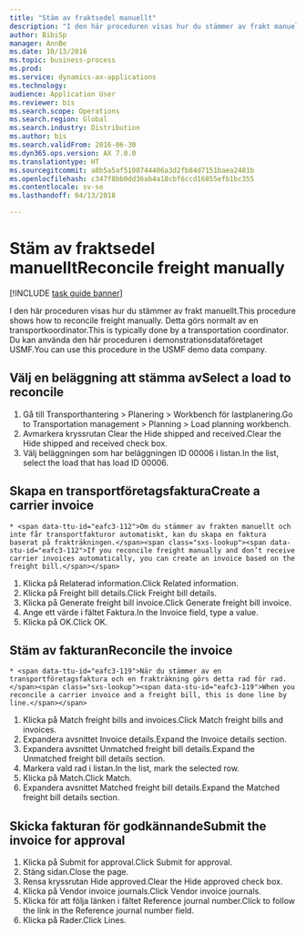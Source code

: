 ```yaml
--- 
title: "Stäm av fraktsedel manuellt"
description: "I den här proceduren visas hur du stämmer av frakt manuellt."
author: BibiSp
manager: AnnBe
ms.date: 10/13/2016
ms.topic: business-process
ms.prod: 
ms.service: dynamics-ax-applications
ms.technology: 
audience: Application User
ms.reviewer: bis
ms.search.scope: Operations
ms.search.region: Global
ms.search.industry: Distribution
ms.author: bis
ms.search.validFrom: 2016-06-30
ms.dyn365.ops.version: AX 7.0.0
ms.translationtype: HT
ms.sourcegitcommit: a8b5a5af5108744406a3d2fb84d7151baea2481b
ms.openlocfilehash: c347f8bb0dd36ab4a18cbf6ccd16855efb1bc355
ms.contentlocale: sv-se
ms.lasthandoff: 04/13/2018

---
```

# <a name="reconcile-freight-manually"></a><span data-ttu-id="eafc3-103">Stäm av fraktsedel manuellt</span><span class="sxs-lookup"><span data-stu-id="eafc3-103">Reconcile freight manually</span></span>

[!INCLUDE [task guide banner](../../includes/task-guide-banner.md)]

<span data-ttu-id="eafc3-104">I den här proceduren visas hur du stämmer av frakt manuellt.</span><span class="sxs-lookup"><span data-stu-id="eafc3-104">This procedure shows how to reconcile freight manually.</span></span> <span data-ttu-id="eafc3-105">Detta görs normalt av en transportkoordinator.</span><span class="sxs-lookup"><span data-stu-id="eafc3-105">This is typically done by a transportation coordinator.</span></span> <span data-ttu-id="eafc3-106">Du kan använda den här proceduren i demonstrationsdataföretaget USMF.</span><span class="sxs-lookup"><span data-stu-id="eafc3-106">You can use this procedure in the USMF demo data company.</span></span>


## <a name="select-a-load-to-reconcile"></a><span data-ttu-id="eafc3-107">Välj en beläggning att stämma av</span><span class="sxs-lookup"><span data-stu-id="eafc3-107">Select a load to reconcile</span></span>
1. <span data-ttu-id="eafc3-108">Gå till Transporthantering > Planering > Workbench för lastplanering.</span><span class="sxs-lookup"><span data-stu-id="eafc3-108">Go to Transportation management > Planning > Load planning workbench.</span></span>
2. <span data-ttu-id="eafc3-109">Avmarkera kryssrutan Clear the Hide shipped and received.</span><span class="sxs-lookup"><span data-stu-id="eafc3-109">Clear the Hide shipped and received check box.</span></span> 
3. <span data-ttu-id="eafc3-110">Välj beläggningen som har beläggningen ID 00006 i listan.</span><span class="sxs-lookup"><span data-stu-id="eafc3-110">In the list, select the load that has load ID 00006.</span></span>

## <a name="create-a-carrier-invoice"></a><span data-ttu-id="eafc3-111">Skapa en transportföretagsfaktura</span><span class="sxs-lookup"><span data-stu-id="eafc3-111">Create a carrier invoice</span></span>
    * <span data-ttu-id="eafc3-112">Om du stämmer av frakten manuellt och inte får transportfakturor automatiskt, kan du skapa en faktura baserat på frakträkningen.</span><span class="sxs-lookup"><span data-stu-id="eafc3-112">If you reconcile freight manually and don’t receive carrier invoices automatically, you can create an invoice based on the freight bill.</span></span>  
1. <span data-ttu-id="eafc3-113">Klicka på Relaterad information.</span><span class="sxs-lookup"><span data-stu-id="eafc3-113">Click Related information.</span></span>
2. <span data-ttu-id="eafc3-114">Klicka på Freight bill details.</span><span class="sxs-lookup"><span data-stu-id="eafc3-114">Click Freight bill details.</span></span>
3. <span data-ttu-id="eafc3-115">Klicka på Generate freight bill invoice.</span><span class="sxs-lookup"><span data-stu-id="eafc3-115">Click Generate freight bill invoice.</span></span>
4. <span data-ttu-id="eafc3-116">Ange ett värde i fältet Faktura.</span><span class="sxs-lookup"><span data-stu-id="eafc3-116">In the Invoice field, type a value.</span></span>
5. <span data-ttu-id="eafc3-117">Klicka på OK.</span><span class="sxs-lookup"><span data-stu-id="eafc3-117">Click OK.</span></span>

## <a name="reconcile-the-invoice"></a><span data-ttu-id="eafc3-118">Stäm av fakturan</span><span class="sxs-lookup"><span data-stu-id="eafc3-118">Reconcile the invoice</span></span>
    * <span data-ttu-id="eafc3-119">När du stämmer av en transportföretagsfaktura och en frakträkning görs detta rad för rad.</span><span class="sxs-lookup"><span data-stu-id="eafc3-119">When you reconcile a carrier invoice and a freight bill, this is done line by line.</span></span>  
1. <span data-ttu-id="eafc3-120">Klicka på Match freight bills and invoices.</span><span class="sxs-lookup"><span data-stu-id="eafc3-120">Click Match freight bills and invoices.</span></span>
2. <span data-ttu-id="eafc3-121">Expandera avsnittet Invoice details.</span><span class="sxs-lookup"><span data-stu-id="eafc3-121">Expand the Invoice details section.</span></span>
3. <span data-ttu-id="eafc3-122">Expandera avsnittet Unmatched freight bill details.</span><span class="sxs-lookup"><span data-stu-id="eafc3-122">Expand the Unmatched freight bill details section.</span></span>
4. <span data-ttu-id="eafc3-123">Markera vald rad i listan.</span><span class="sxs-lookup"><span data-stu-id="eafc3-123">In the list, mark the selected row.</span></span>
5. <span data-ttu-id="eafc3-124">Klicka på Match.</span><span class="sxs-lookup"><span data-stu-id="eafc3-124">Click Match.</span></span>
6. <span data-ttu-id="eafc3-125">Expandera avsnittet Matched freight bill details.</span><span class="sxs-lookup"><span data-stu-id="eafc3-125">Expand the Matched freight bill details section.</span></span>

## <a name="submit-the-invoice-for-approval"></a><span data-ttu-id="eafc3-126">Skicka fakturan för godkännande</span><span class="sxs-lookup"><span data-stu-id="eafc3-126">Submit the invoice for approval</span></span>
1. <span data-ttu-id="eafc3-127">Klicka på Submit for approval.</span><span class="sxs-lookup"><span data-stu-id="eafc3-127">Click Submit for approval.</span></span>
2. <span data-ttu-id="eafc3-128">Stäng sidan.</span><span class="sxs-lookup"><span data-stu-id="eafc3-128">Close the page.</span></span>
3. <span data-ttu-id="eafc3-129">Rensa kryssrutan Hide approved.</span><span class="sxs-lookup"><span data-stu-id="eafc3-129">Clear the Hide approved check box.</span></span> 
4. <span data-ttu-id="eafc3-130">Klicka på Vendor invoice journals.</span><span class="sxs-lookup"><span data-stu-id="eafc3-130">Click Vendor invoice journals.</span></span>
5. <span data-ttu-id="eafc3-131">Klicka för att följa länken i fältet Reference journal number.</span><span class="sxs-lookup"><span data-stu-id="eafc3-131">Click to follow the link in the Reference journal number field.</span></span>
6. <span data-ttu-id="eafc3-132">Klicka på Rader.</span><span class="sxs-lookup"><span data-stu-id="eafc3-132">Click Lines.</span></span>


